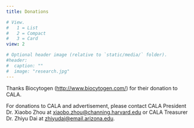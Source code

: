 ```yaml
---
title: Donations

# View.
#   1 = List
#   2 = Compact
#   3 = Card
view: 2

# Optional header image (relative to `static/media/` folder).
#header:
#  caption: ""
#  image: "research.jpg"
---
```


Thanks Biocytogen (http://www.biocytogen.com/) for their donation to CALA.

For donations to CALA and advertisement, please contact CALA President Dr. Xiaobo Zhou at xiaobo.zhou@channing.harvard.edu  or CALA Treasurer Dr. Zhiyu Dai at zhiyudai@email.arizona.edu.
